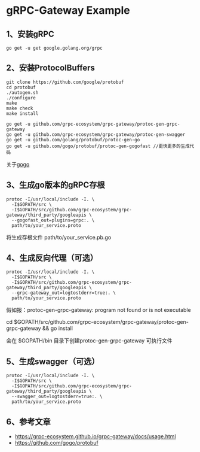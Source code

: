 # gRPC-Gateway Example

## 1、安装gRPC
```shell
go get -u get google.golang.org/grpc
```

## 2、安装ProtocolBuffers
```shell
git clone https://github.com/google/protobuf
cd protobuf
./autogen.sh
./configure
make
make check
make install

go get -u github.com/grpc-ecosystem/grpc-gateway/protoc-gen-grpc-gateway
go get -u github.com/grpc-ecosystem/grpc-gateway/protoc-gen-swagger
go get -u github.com/golang/protobuf/protoc-gen-go
go get -u github.com/gogo/protobuf/protoc-gen-gogofast //更快更多的生成代码 
```
关于[gogo](https://github.com/gogo/protobuf)

## 3、生成go版本的gRPC存根
```shell
protoc -I/usr/local/include -I. \
  -I$GOPATH/src \
  -I$GOPATH/src/github.com/grpc-ecosystem/grpc-gateway/third_party/googleapis \
  --gogofast_out=plugins=grpc:. \
  path/to/your_service.proto
```
将生成存根文件 path/to/your_service.pb.go

## 4、生成反向代理（可选）
```shell
protoc -I/usr/local/include -I. \
  -I$GOPATH/src \
  -I$GOPATH/src/github.com/grpc-ecosystem/grpc-gateway/third_party/googleapis \
  --grpc-gateway_out=logtostderr=true:. \
  path/to/your_service.proto
```
假如报：protoc-gen-grpc-gateway: program not found or is not executable

cd $GOPATH/src/github.com/grpc-ecosystem/grpc-gateway/protoc-gen-grpc-gateway && go install

会在 $GOPATH/bin 目录下创建protoc-gen-grpc-gateway 可执行文件
## 5、生成swagger（可选）
```shell
protoc -I/usr/local/include -I. \
  -I$GOPATH/src \
  -I$GOPATH/src/github.com/grpc-ecosystem/grpc-gateway/third_party/googleapis \
  --swagger_out=logtostderr=true:. \
  path/to/your_service.proto
```

## 6、参考文章
* https://grpc-ecosystem.github.io/grpc-gateway/docs/usage.html
* https://github.com/gogo/protobuf